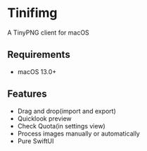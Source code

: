 # Tinifimg
A TinyPNG client for macOS

## Requirements
- macOS 13.0+

## Features
- Drag and drop(import and export)
- Quicklook preview
- Check Quota(in settings view)
- Process images manually or automatically
- Pure SwiftUI
